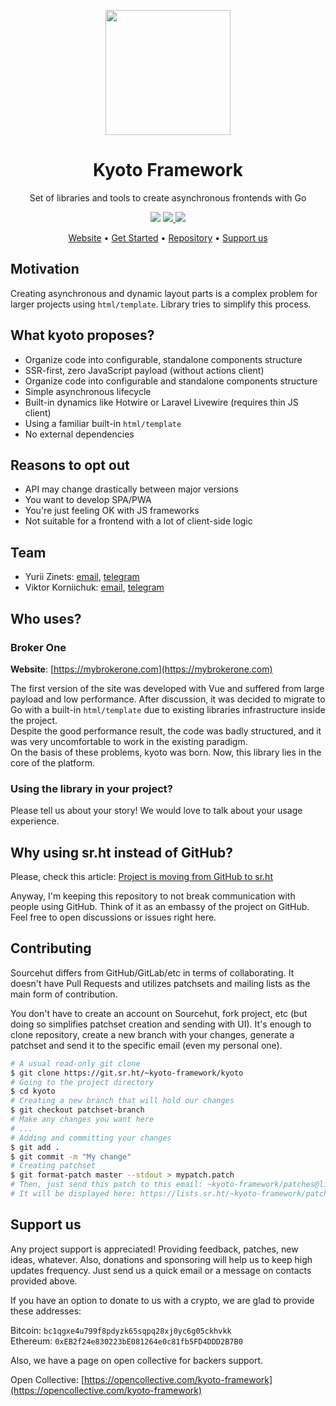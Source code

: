 <p align="center">
    <img width="200" src="https://raw.githubusercontent.com/kyoto-framework/kyoto/master/logo.svg" />
</p>

<h1 align="center">Kyoto Framework</h1>

<p align="center">
    Set of libraries and tools to create asynchronous frontends with Go
</p>

<p align="center">
    <img src="https://img.shields.io/github/license/kyoto-framework/kyoto">
    <a href="https://opencollective.com/kyoto-framework">
        <img src="https://img.shields.io/opencollective/all/kyoto-framework?label=backers%20%26%20sponsors">
    </a>
    <img src="https://visitor-badge.glitch.me/badge?page_id=kyoto-framework&left_color=grey&right_color=green">
</p>

<p align="center">
    <a href="https://pkg.go.dev/git.sr.ht/~kyoto-framework/kyoto">Website</a>&nbsp;&bull; <a href="#team">Get Started</a>&nbsp;&bull; <a href="#who-uses">Repository</a>&nbsp;&bull; <a href="#support-us">Support us</a>
</p>

## Motivation

Creating asynchronous and dynamic layout parts is a complex problem for larger projects using `html/template`.
Library tries to simplify this process.

## What kyoto proposes?

- Organize code into configurable, standalone components structure
- SSR-first, zero JavaScript payload (without actions client)
- Organize code into configurable and standalone components structure
- Simple asynchronous lifecycle
- Built-in dynamics like Hotwire or Laravel Livewire (requires thin JS client)
- Using a familiar built-in `html/template`
- No external dependencies

## Reasons to opt out

- API may change drastically between major versions
- You want to develop SPA/PWA
- You're just feeling OK with JS frameworks
- Not suitable for a frontend with a lot of client-side logic

## Team

- Yurii Zinets: [email](mailto:yurii.zinets@icloud.com), [telegram](https://t.me/yuriizinets)
- Viktor Korniichuk: [email](mailto:rowdyhcs@gmail.com), [telegram](https://t.me/dinoarmless)

## Who uses?

### Broker One

**Website**: [https://mybrokerone.com](https://mybrokerone.com)

The first version of the site was developed with Vue and suffered from large payload and low performance.
After discussion, it was decided to migrate to Go with a built-in `html/template` due to existing libraries infrastructure inside the project.  
Despite the good performance result, the code was badly structured, and it was very uncomfortable to work in the existing paradigm.  
On the basis of these problems, kyoto was born. Now, this library lies in the core of the platform.

### Using the library in your project?

Please tell us about your story! We would love to talk about your usage experience.

## Why using sr.ht instead of GitHub?

Please, check this article: [Project is moving from GitHub to sr.ht](https://kyoto.codes/blog/migration-srht)  

Anyway, I'm keeping this repository to not break communication with people using GitHub. Think of it as an embassy of the project on GitHub. Feel free to open discussions or issues right here.

## Contributing

Sourcehut differs from GitHub/GitLab/etc in terms of collaborating. It doesn't have Pull Requests and utilizes patchsets and mailing lists as the main form of contribution.

You don't have to create an account on Sourcehut, fork project, etc (but doing so simplifies patchset creation and sending with UI). It's enough to clone repository, create a new branch with your changes, generate a patchset and send it to the specific email (even my personal one).

```bash
# A usual read-only git clone
$ git clone https://git.sr.ht/~kyoto-framework/kyoto
# Going to the project directory
$ cd kyoto
# Creating a new branch that will hold our changes
$ git checkout patchset-branch
# Make any changes you want here
# ...
# Adding and committing your changes
$ git add .
$ git commit -m "My change"
# Creating patchset
$ git format-patch master --stdout > mypatch.patch
# Then, just send this patch to this email: ~kyoto-framework/patches@lists.sr.ht
# It will be displayed here: https://lists.sr.ht/~kyoto-framework/patches
```

## Support us

Any project support is appreciated! Providing feedback, patches, new ideas, whatever. Also, donations and sponsoring will help us to keep high updates frequency. Just send us a quick email or a message on contacts provided above.

If you have an option to donate to us with a crypto, we are glad to provide these addresses:

Bitcoin: `bc1qgxe4u799f8pdyzk65sqpq28xj0yc6g05ckhvkk`  
Ethereum: `0xEB2f24e830223bE081264e0c81fb5FD4DDD2B7B0`

Also, we have a page on open collective for backers support.

Open Collective: [https://opencollective.com/kyoto-framework](https://opencollective.com/kyoto-framework)
